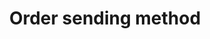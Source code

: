 ---
title: "Order sending method"
name: "sourcemeta_flatfile"
key: "order_send_method"
description: "What to do with the order, currently ftp and sftp supported"
user_friendly_description: "Determine whether orders must be sent via FTP or SFTP protocol"
default: "ftp"
values: []
tags: [sourcemeta,flatfile,flat-file]
type: "meta"
process: "orders"
headless: true
---